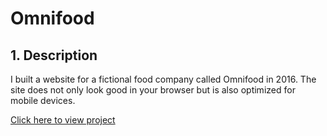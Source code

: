 <h1>Omnifood</h1>

<h2>1. Description</h2>
<p>I built a website for a fictional food company called Omnifood in 2016. The site does not only look good in your browser but is also optimized for mobile devices.</p>
<p><a href="https://marcusvanwinden.github.io/omnifood/">Click here to view project</a></p>
